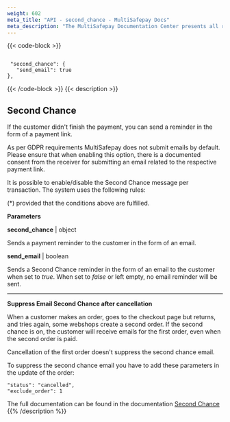 ```yaml
---
weight: 602
meta_title: "API - second_chance - MultiSafepay Docs"
meta_description: "The MultiSafepay Documentation Center presents all relevant information about our Plugins and API. You can also find support pages for payment methods, tools and general questions as well as the contact details of our Support and Integration Teams."
---
```


{{< code-block >}}
```shell 

 "second_chance": {
   "send_email": true
},
 ```
{{< /code-block >}}
{{< description >}}
## Second Chance

If the customer didn't finish the payment, you can send a reminder in the form of a payment link.

As per GDPR requirements MultiSafepay does not submit emails by default. Please ensure that when enabling this option, there is a documented consent from the receiver for submitting an email related to the respective payment link.

It is possible to enable/disable the Second Chance message per transaction. The system uses the following rules:

(*) provided that the conditions above are fulfilled.


**Parameters**

__second_chance__ | object

Sends a payment reminder to the customer in the form of an email.

__send_email__ | boolean

Sends a Second Chance reminder in the form of an email to the customer when set to _true_. When set to _false_ or left empty, no email reminder will be sent.

----------------

**Suppress Email Second Chance after cancellation**

When a customer makes an order, goes to the checkout page but returns, and tries again, some webshops create a second order. If the second chance is on, the customer will receive emails for the first order, even when the second order is paid.

Cancellation of the first order doesn't suppress the second chance email.

To suppress the second chance email you have to add these parameters in the update of the order:
``` 
"status": "cancelled",
"exclude_order": 1
```


The full documentation can be found in the documentation [Second Chance](/tools/second-chance/how-does-it-work)
{{% /description %}}